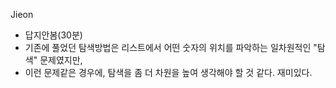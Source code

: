 Jieon
- 답지안봄(30분)
- 기존에 풀었던 탐색방법은 리스트에서 어떤 숫자의 위치를 파악하는 일차원적인 "탐색" 문제였지만,
- 이런 문제같은 경우에, 탐색을 좀 더 차원을 높여 생각해야 할 것 같다. 재미있다.